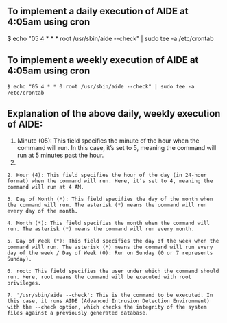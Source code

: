 ## To implement a daily execution of AIDE at 4:05am using cron
  $ echo "05 4 * * * root /usr/sbin/aide --check" | sudo tee -a /etc/crontab

## To implement a weekly execution of AIDE at 4:05am using cron
	$ echo "05 4 * * 0 root /usr/sbin/aide --check" | sudo tee -a /etc/crontab

 ## Explanation of the above daily, weekly execution of AIDE:
  1. Minute (05): This field specifies the minute of the hour when the command will run. In this case, it’s set to 5, meaning the command will run at 5 minutes past the hour.
  2. 
	2. Hour (4): This field specifies the hour of the day (in 24-hour format) when the command will run. Here, it’s set to 4, meaning the command will run at 4 AM.

	3. Day of Month (*): This field specifies the day of the month when the command will run. The asterisk (*) means the command will run every day of the month.
 
	4. Month (*): This field specifies the month when the command will run. The asterisk (*) means the command will run every month.
 
	5. Day of Week (*): This field specifies the day of the week when the command will run. The asterisk (*) means the command will run every day of the week / Day of Week (0): Run on Sunday (0 or 7 represents Sunday).
 
	6. root: This field specifies the user under which the command should run. Here, root means the command will be executed with root privileges.
 
	7. '/usr/sbin/aide --check': This is the command to be executed. In this case, it runs AIDE (Advanced Intrusion Detection Environment) with the --check option, which checks the integrity of the system files against a previously generated database.
